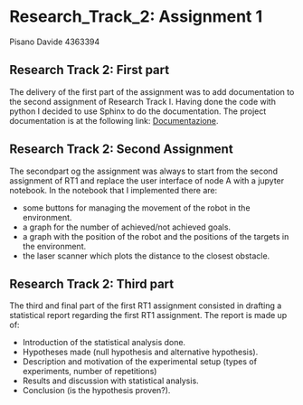 Research_Track_2: Assignment 1
================================

Pisano Davide 4363394

Research Track 2: First part
------------------------------------

The delivery of the first part of the assignment was to add documentation to the second assignment of Research Track I.
Having done the code with python I decided to use Sphinx to do the documentation.
The project documentation is at the following link: [Documentazione](https://davidepisano.github.io/Research_Track_2/).

Research Track 2: Second Assignment 
------------------------------------

The secondpart og the assignment was always to start from the second assignment of RT1 and replace the user interface of node A with a jupyter notebook. In the notebook that I implemented there are:
- some buttons for managing the movement of the robot in the environment.
- a graph for the number of achieved/not achieved goals.
- a graph with the position of the robot and the positions of the targets in the environment.
- the laser scanner which plots the distance to the closest obstacle.

Research Track 2: Third part 
------------------------------------

The third and final part of the first RT1 assignment consisted in drafting a statistical report regarding the first RT1 assignment. The report is made up of:
- Introduction of the statistical analysis done.
- Hypotheses made (null hypothesis and alternative hypothesis).
- Description and motivation of the experimental setup (types of experiments, number of repetitions)
- Results and discussion with statistical analysis.
- Conclusion (is the hypothesis proven?).
